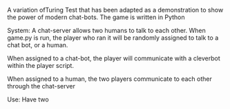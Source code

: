 A variation ofTuring Test that has been adapted as
a demonstration to show the power of modern chat-bots.
The game is written in Python

System:
A chat-server allows two humans to talk to each other.
When game.py is run, the player who ran it will be
randomly assigned to talk to a chat bot, or a human.

When assigned to a chat-bot, the player will communicate with
a cleverbot within the player script.

When assigned to a human, the two players communicate to each other 
through the chat-server


Use:
Have two 
